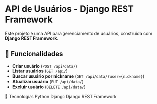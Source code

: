 # API de Usuários - Django REST Framework

Este projeto é uma API para gerenciamento de usuários, construída com **Django REST Framework**.

## 🔧 Funcionalidades  
- **Criar usuário** (`POST /api/data/`)  
- **Listar usuários** (`GET /api/`)  
- **Buscar usuário por nickname** (`GET /api/data/?user={nickname}`)  
- **Atualizar usuário** (`PUT /api/data/`)  
- **Excluir usuário** (`DELETE /api/data/`)  

📌 Tecnologias
Python
Django
Django REST Framework
